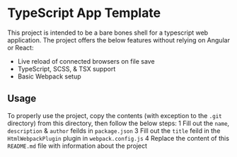 # TypeScript App Template
This project is intended to be a bare bones shell for a typescript web application. The project offers the below features without relying on Angular or React:
* Live reload of connected browsers on file save
* TypeScript, SCSS, & TSX support
* Basic Webpack setup

## Usage
To properly use the project, copy the contents (with exception to the `.git` directory) from this directory, then follow the below steps:
1	Fill out the `name`, `description` & `author` feilds in `package.json`
3	Fill out the `title` feild in the `HtmlWebpackPlugin` plugin in `webpack.config.js`
4	Replace the content of this `README.md` file with information about the project
